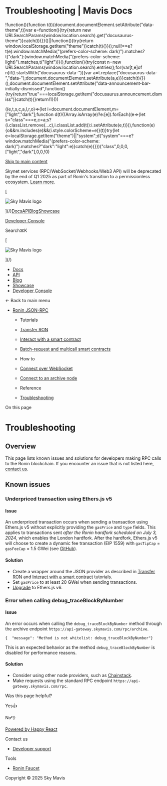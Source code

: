 # Troubleshooting | Mavis Docs

!function(){function t(t){document.documentElement.setAttribute("data-theme",t)}var e=function(){try{return new URLSearchParams(window.location.search).get("docusaurus-theme")}catch(t){}}()||function(){try{return window.localStorage.getItem("theme")}catch(t){}}();null!==e?t(e):window.matchMedia("(prefers-color-scheme: dark)").matches?t("dark"):(window.matchMedia("(prefers-color-scheme: light)").matches,t("light"))}(),function(){try{const n=new URLSearchParams(window.location.search).entries();for(var\[t,e\]of n)if(t.startsWith("docusaurus-data-")){var a=t.replace("docusaurus-data-","data-");document.documentElement.setAttribute(a,e)}}catch(t){}}(),document.documentElement.setAttribute("data-announcement-bar-initially-dismissed",function(){try{return"true"===localStorage.getItem("docusaurus.announcement.dismiss")}catch(t){}return!1}())

((e,t,s,c,a,l,r,o)=>{let i=document.documentElement,m=\["light","dark"\];function d(t){(Array.isArray(e)?e:\[e\]).forEach((e=>{let s="class"===e,c=a;s?(i.classList.remove(...c),i.classList.add(t)):i.setAttribute(e,t)})),function(e){o&&m.includes(e)&&(i.style.colorScheme=e)}(t)}try{let e=localStorage.getItem("theme")||"system";d("system"===e?window.matchMedia("(prefers-color-scheme: dark)").matches?"dark":"light":e)}catch(e){}})("class",0,0,0,\["light","dark"\],0,0,!0)

[Skip to main content](#__docusaurus_skipToContent_fallback)

Skynet services (RPC/WebSocket/Webhooks/Web3 API) will be deprecated by the end of Q1 2025 as part of Ronin's transition to a permissionless ecosystem. [Learn more](/deprecation-notice).

[

![Sky Mavis logo](/img/logo-dark.png)

](/)[Docs](/)[API](/api)[Blog](/blog)[Showcase](/showcase)

[Developer Console](https://developers.skymavis.com/console/applications/)

Search⌘K

[

![Sky Mavis logo](/img/logo-dark.png)

](/)

-   [Docs](/)
-   [API](/api)
-   [Blog](/blog)
-   [Showcase](/showcase)
-   [Developer Console](https://developers.skymavis.com/console/applications/)

← Back to main menu

-   [Ronin JSON-RPC](/ronin/rpc/overview)
    
    -   Tutorials
        
    -   [Transfer RON](/ronin/rpc/tutorials/ron-transfer)
    -   [Interact with a smart contract](/ronin/rpc/tutorials/smart-contract)
    -   [Batch-request and multicall smart contracts](/ronin/rpc/tutorials/batch-call)
    -   How to
        
    -   [Connect over WebSocket](/ronin/rpc/guides/websocket)
    -   [Connect to an archive node](/ronin/rpc/guides/archive-node)
    -   Reference
        
    -   [Troubleshooting](/ronin/rpc/reference/troubleshooting)

On this page

# Troubleshooting

## Overview[​](/ronin/rpc/reference/troubleshooting#overview "Direct link to Overview")

This page lists known issues and solutions for developers making RPC calls to the Ronin blockchain. If you encounter an issue that is not listed here, [contact us](mailto:developersupport@skymavis.com).

## Known issues[​](/ronin/rpc/reference/troubleshooting#known-issues "Direct link to Known issues")

### Underpriced transaction using Ethers.js v5[​](/ronin/rpc/reference/troubleshooting#underpriced-transaction-using-ethersjs-v5 "Direct link to Underpriced transaction using Ethers.js v5")

#### Issue[​](/ronin/rpc/reference/troubleshooting#issue "Direct link to Issue")

An underpriced transaction occurs when sending a transaction using Ethers.js v5 without explicitly providing the `gasPrice` and `type` fields. This applies to transactions sent *after the Ronin hardfork scheduled on July 3, 2024*, which enables the London hardfork. After the hardfork, Ethers.js v5 will choose to create a dynamic fee transaction (EIP 1559) with `gasTipCap` = `gasFeeCap` = 1.5 GWei (see [GitHub](https://github.com/ethers-io/ethers.js/blob/v5.7.1/packages/abstract-provider/src.ts/index.ts#L252)).

#### Solution[​](/ronin/rpc/reference/troubleshooting#solution "Direct link to Solution")

-   Create a wrapper around the JSON provider as described in [Transfer RON](/ronin/rpc/tutorials/ron-transfer#step-3-create-a-script-and-run-it) and [Interact with a smart contract](/ronin/rpc/tutorials/smart-contract#step-2-create-and-run-a-script) tutorials.
-   Set `gasPrice` to at least 20 GWei when sending transactions.
-   [Upgrade](https://docs.ethers.org/v6/migrating/) to Ethers.js v6.

### Error when calling debug\_traceBlockByNumber[​](/ronin/rpc/reference/troubleshooting#error-when-calling-debug_traceblockbynumber "Direct link to Error when calling debug_traceBlockByNumber")

#### Issue[​](/ronin/rpc/reference/troubleshooting#issue-1 "Direct link to Issue")

An error occurs when calling the `debug_traceBlockByNumber` method through the archive endpoint `https://api-gateway.skymavis.com/rpc/archive`.

```
{  "message": "Method is not whitelist: debug_traceBlockByNumber"}
```

This is an expected behavior as the method `debug_traceBlockByNumber` is disabled for performance reasons.

#### Solution[​](/ronin/rpc/reference/troubleshooting#solution-1 "Direct link to Solution")

-   Consider using other node providers, such as [Chainstack](https://docs.chainstack.com/reference/ronin-traceblockbynumber).
-   Make requests using the standard RPC endpoint `https://api-gateway.skymavis.com/rpc`.

Was this page helpful?

Yes👍

No👎

[Powered by Happy React](https://happyreact.com/?utm_source=https://docs.skymavis.com&utm_medium=widget&utm_campaign=footer)

Contact us

-   [Developer support](mailto:developersupport@skymavis.com)

Tools

-   [Ronin Faucet](https://faucet.roninchain.com/)

Copyright © 2025 Sky Mavis
